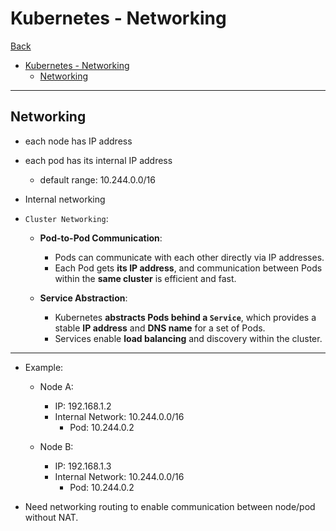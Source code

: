 # Kubernetes - Networking

[Back](../index.md)

- [Kubernetes - Networking](#kubernetes---networking)
  - [Networking](#networking)

---

## Networking

- each node has IP address
- each pod has its internal IP address

  - default range: 10.244.0.0/16

- Internal networking

- `Cluster Networking`:

  - **Pod-to-Pod Communication**:

    - Pods can communicate with each other directly via IP addresses.
    - Each Pod gets **its IP address**, and communication between Pods within the **same cluster** is efficient and fast.

  - **Service Abstraction**:
    - Kubernetes **abstracts Pods behind a `Service`**, which provides a stable **IP address** and **DNS name** for a set of Pods.
    - Services enable **load balancing** and discovery within the cluster.

---

- Example:

  - Node A:

    - IP: 192.168.1.2
    - Internal Network: 10.244.0.0/16
      - Pod: 10.244.0.2

  - Node B:
    - IP: 192.168.1.3
    - Internal Network: 10.244.0.0/16
      - Pod: 10.244.0.2

- Need networking routing to enable communication between node/pod without NAT.
